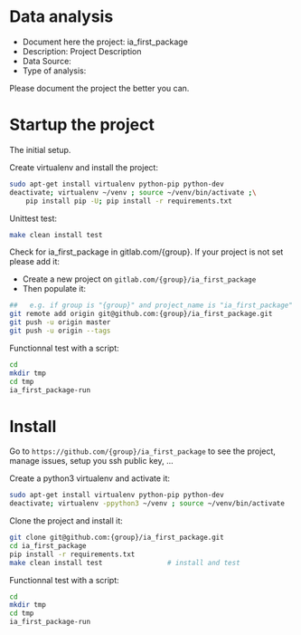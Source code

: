 # Data analysis
- Document here the project: ia_first_package
- Description: Project Description
- Data Source:
- Type of analysis:

Please document the project the better you can.

# Startup the project

The initial setup.

Create virtualenv and install the project:
```bash
sudo apt-get install virtualenv python-pip python-dev
deactivate; virtualenv ~/venv ; source ~/venv/bin/activate ;\
    pip install pip -U; pip install -r requirements.txt
```

Unittest test:
```bash
make clean install test
```

Check for ia_first_package in gitlab.com/{group}.
If your project is not set please add it:

- Create a new project on `gitlab.com/{group}/ia_first_package`
- Then populate it:

```bash
##   e.g. if group is "{group}" and project_name is "ia_first_package"
git remote add origin git@github.com:{group}/ia_first_package.git
git push -u origin master
git push -u origin --tags
```

Functionnal test with a script:

```bash
cd
mkdir tmp
cd tmp
ia_first_package-run
```

# Install

Go to `https://github.com/{group}/ia_first_package` to see the project, manage issues,
setup you ssh public key, ...

Create a python3 virtualenv and activate it:

```bash
sudo apt-get install virtualenv python-pip python-dev
deactivate; virtualenv -ppython3 ~/venv ; source ~/venv/bin/activate
```

Clone the project and install it:

```bash
git clone git@github.com:{group}/ia_first_package.git
cd ia_first_package
pip install -r requirements.txt
make clean install test                # install and test
```
Functionnal test with a script:

```bash
cd
mkdir tmp
cd tmp
ia_first_package-run
```
